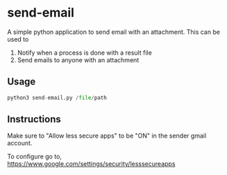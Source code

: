 # send-email
A simple python application to send email with an attachment. This can be used to
1. Notify when a process is done with a result file
2. Send emails to anyone with an attachment

## Usage
```python
python3 send-email.py /file/path
```

## Instructions
Make sure to "Allow less secure apps" to be "ON" in the sender gmail account. 

To configure go to, https://www.google.com/settings/security/lesssecureapps 

